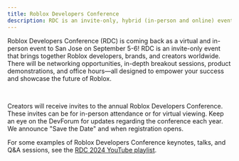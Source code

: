 ```yaml
---
title: Roblox Developers Conference
description: RDC is an invite-only, hybrid (in-person and online) event that brings together Roblox developers, brands, and creators worldwide.
---
```


Roblox Developers Conference (RDC) is coming back as a virtual and in-person event to San Jose on September 5-6! RDC is an invite-only event that brings together Roblox developers, brands, and creators worldwide. There will be networking opportunities, in-depth breakout sessions, product demonstrations, and office hours—all designed to empower your success and showcase the future of Roblox.

<figure>
<Chip
    color="error"
    label="Status: Closed"
    size="medium"
    variant="filled"/>
</figure><br />

Creators will receive invites to the annual Roblox Developers Conference. These invites can be for in-person attendance or for virtual viewing. Keep an eye on the DevForum for updates regarding the conference each year. We announce "Save the Date" and when registration opens.

For some examples of Roblox Developers Conference keynotes, talks, and Q&A sessions, see the [RDC 2024 YouTube playlist](https://www.youtube.com/playlist?list=PLuEQ5BB-Z1PJi8RJ7Kuc0JhcT0ubgaL43).
